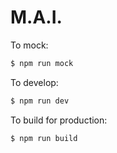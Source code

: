 # M.A.I.

To mock:
```bash
$ npm run mock
```

To develop:

```bash
$ npm run dev
```

To build for production:

```bash
$ npm run build
```